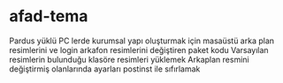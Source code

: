 # afad-tema
 Pardus yüklü PC lerde kurumsal yapı oluşturmak için masaüstü arka plan resimlerini ve login arkafon resimlerini değiştiren paket kodu
Varsayılan resimlerin bulunduğu klasöre resimleri yüklemek
Arkaplan resmini değiştirmiş olanlarında ayarları postinst ile sıfırlamak
